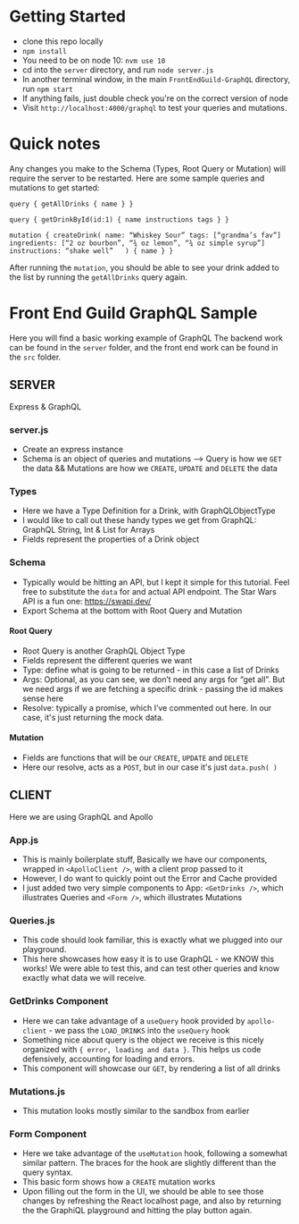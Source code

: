 # Getting Started

+ clone this repo locally
+ `npm install`
+ You need to be on node 10: `nvm use 10`
+ cd into the `server` directory, and run `node server.js`
+ In another terminal window, in the main `FrontEndGuild-GraphQL` directory, run `npm start`
+ If anything fails, just double check you're on the correct version of node
+ Visit `http://localhost:4000/graphql` to test your queries and mutations.

# Quick notes

Any changes you make to the Schema (Types, Root Query or Mutation) will require the server to be restarted.
Here are some sample queries and mutations to get started:

`query {
	getAllDrinks {
		name
  }
}`

`query {
	getDrinkById(id:1) {
		name
		instructions
		tags
  }
}`

`mutation {
	createDrink(
		name: “Whiskey Sour”
		tags: [“grandma’s fav”]
		ingredients: [“2 oz bourbon”, “¾ oz lemon”, “¾ oz simple syrup”]
    instructions: “shake well”	
  ) {
    name
  }
}`

After running the `mutation`, you should be able to see your drink added to the list by running the `getAllDrinks` query again.

# Front End Guild GraphQL Sample

Here you will find a basic working example of GraphQL
The backend work can be found in the `server` folder, and the front end work can be found in the `src` folder.

## SERVER

Express & GraphQL

### server.js

+ Create an express instance
+ Schema is an object of queries and mutations --> Query is how we `GET` the data && Mutations are how we `CREATE`, `UPDATE` and `DELETE` the data

### Types

+ Here we have a Type Definition for a Drink, with GraphQLObjectType
+ I would like to call out these handy types we get from GraphQL: GraphQL String, Int & List for Arrays
+ Fields represent the properties of a Drink object

### Schema

+ Typically would be hitting an API, but I kept it simple for this tutorial.  Feel free to substitute the `data` for and actual API endpoint.  The Star Wars API is a fun one: https://swapi.dev/ 
+ Export Schema at the bottom with Root Query and Mutation

#### Root Query

+ Root Query is another GraphQL Object Type
+ Fields represent the different queries we want
+ Type: define what is going to be returned - in this case a list of Drinks
+ Args: Optional, as you can see, we don’t need any args for “get all”.  But we need args if we are fetching a specific drink - passing the id makes sense here
+ Resolve: typically a promise, which I’ve commented out here.  In our case, it's just returning the mock data.

#### Mutation

+ Fields are functions that will be our `CREATE`, `UPDATE` and `DELETE`
+ Here our resolve, acts as a `POST`, but in our case it's just `data.push( )`

## CLIENT

Here we are using GraphQL and Apollo

### App.js

+ This is mainly boilerplate stuff, Basically we have our components, wrapped in `<ApolloClient />`, with a client prop passed to it
+ However, I do want to quickly point out the Error and Cache provided
+ I just added two very simple components to App: `<GetDrinks />`, which illustrates Queries and `<Form />`, which illustrates Mutations


### Queries.js

+ This code should look familiar, this is exactly what we plugged into our playground.  
+ This here showcases how easy it is to use GraphQL - we KNOW this works!  We were able to test this, and can test other queries and know exactly what data we will receive. 

### GetDrinks Component

+ Here we can take advantage of a `useQuery` hook provided by `apollo-client` - we pass the `LOAD_DRINKS` into the `useQuery` hook
+ Something nice about query is the object we receive is this nicely organized with 
`{ error, loading and data }`. This helps us code defensively, accounting for loading and errors.
+ This component will showcase our `GET`, by rendering a list of all drinks


### Mutations.js

+ This mutation looks mostly similar to the sandbox from earlier


### Form Component

+ Here we take advantage of the `useMutation` hook, following a somewhat similar pattern. The braces for the hook are slightly different than the query syntax.
+ This basic form shows how a `CREATE` mutation works
+ Upon filling out the form in the UI, we should be able to see those changes by refreshing the React localhost page, and also by returning the the GraphiQL playground and hitting the play button again.



